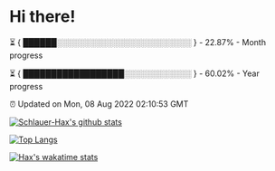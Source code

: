 # Hi there!

⏳ { ██████░░░░░░░░░░░░░░░░░░░░░░░░ } - 22.87% - Month progress

⏳ { ██████████████████░░░░░░░░░░░░ } - 60.02% - Year progress

⏰ Updated on Mon, 08 Aug 2022 02:10:53 GMT


[![Schlauer-Hax's github stats](https://github-readme-stats.vercel.app/api?username=Schlauer-Hax&show_icons=true&theme=dark&count_private=true)](https://github.com/Schlauer-Hax)


[![Top Langs](https://github-readme-stats.vercel.app/api/top-langs/?username=Schlauer-Hax&layout=compact&theme=dark)](https://github.com/Schlauer-Hax?tab=repositories)


[![Hax's wakatime stats](https://github-readme-stats.vercel.app/api/wakatime?username=Hax&theme=dark)](https://wakatime.com/@Hax)

